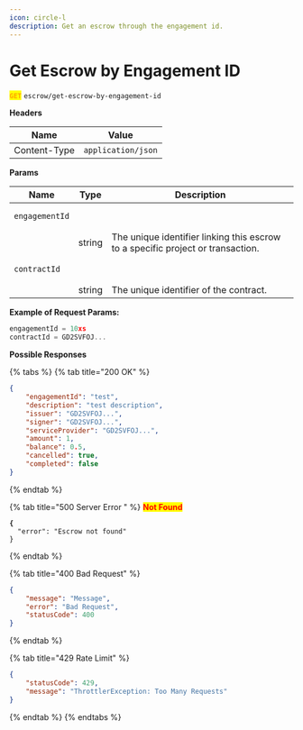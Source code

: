 ```yaml
---
icon: circle-l
description: Get an escrow through the engagement id.
---
```


# Get Escrow by Engagement ID

<mark style="color:orange;">**`GET`**</mark> `escrow/get-escrow-by-engagement-id`



**Headers**

| Name         | Value              |
| ------------ | ------------------ |
| Content-Type | `application/json` |

**Params**

| Name                                  | Type   | Description                                                                     |
| ------------------------------------- | ------ | ------------------------------------------------------------------------------- |
| <pre><code>engagementId
</code></pre> | string | The unique identifier linking this escrow to a specific project or transaction. |
| <pre><code>contractId
</code></pre>   | string | The unique identifier of the contract.                                          |



**Example of Request Params:**

```javascript
engagementId = 10xs
contractId = GD2SVFOJ...
```



**Possible Responses**

{% tabs %}
{% tab title="200 OK" %}
```json
{
    "engagementId": "test",
    "description": "test description",
    "issuer": "GD2SVFOJ...",
    "signer": "GD2SVFOJ...",
    "serviceProvider": "GD2SVFOJ...",
    "amount": 1,
    "balance": 0.5,
    "cancelled": true,
    "completed": false
}
```
{% endtab %}

{% tab title="500 Server Error " %}
<mark style="color:red;">**Not Found**</mark>

<pre class="language-json"><code class="lang-json"><strong>{
</strong>  "error": "Escrow not found"
}
</code></pre>
{% endtab %}

{% tab title="400 Bad Request" %}
```json
{
    "message": "Message",
    "error": "Bad Request",
    "statusCode": 400
}

```
{% endtab %}

{% tab title="429 Rate Limit" %}
```json
{
    "statusCode": 429,
    "message": "ThrottlerException: Too Many Requests"
}
```
{% endtab %}
{% endtabs %}

